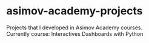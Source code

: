 # asimov-academy-projects
Projects that I developed in Asimov Academy courses. <br>
Currently course: Interactives Dashboards with Python
